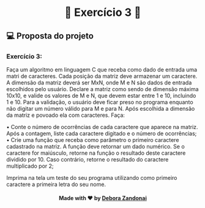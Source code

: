 <h1 align="center">🚀 Exercício 3 🚀</h1>

## 💻 Proposta do projeto

### Exercício 3:

Faça um algoritmo em linguagem C que receba como dado de entrada uma matri de caracteres. Cada posição da matriz deve armazenar um caractere.
A dimensão da matriz deverá ser MxN, onde M e N são dados de entrada escolhidos pelo usuário. Declare a matriz como sendo de dimensão máxima 10x10, e valide os valores de M e N, que devem estar entre 1 e 10, incluindo 1 e 10. Para a validação, o usuário deve ficar preso no programa enquanto não digitar um número válido para M e para N.
Após escolhida a dimensão da matriz e povoado ela com caracteres. Faça:

• Conte o número de ocorrências de cada caractere que aparece na matriz.
Após a contagem, liste cada caractere digitado e o número de ocorrências;
• Crie uma função que receba como parâmetro o primeiro caractere cadastrado
na matriz. A função deve retornar um dado numérico. Se o caractere for
maiúsculo, retorne na função o resultado deste caractere dividido por 10.
Caso contrário, retorne o resultado do caractere multiplicado por 2;

Imprima na tela um teste do seu programa utilizando como primeiro caractere a
primeira letra do seu nome.

<h4 align=center>Made with ❤️ by <a href="https://www.linkedin.com/in/debora-zandonai-4ab092195/">Debora Zandonai</a></h4>
